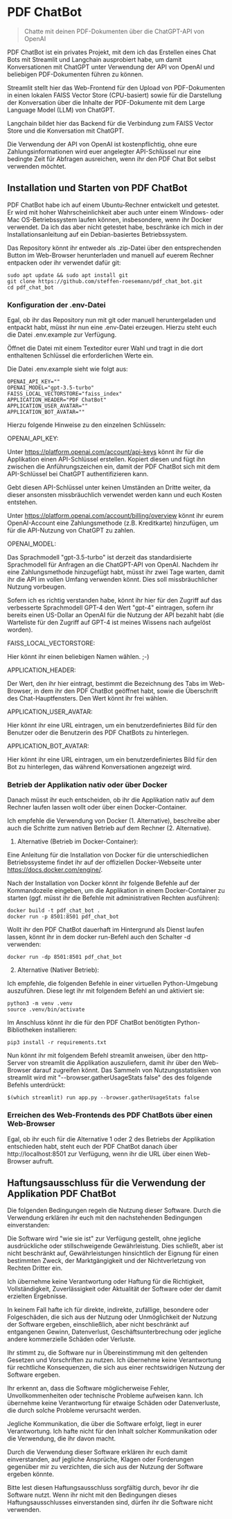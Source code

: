 # PDF ChatBot
> Chatte mit deinen PDF-Dokumenten über die ChatGPT-API von OpenAI

PDF ChatBot ist ein privates Projekt, mit dem ich das Erstellen eines Chat Bots mit Streamlit
und Langchain ausprobiert habe, um damit Konversationen mit ChatGPT unter Verwendung der API
von OpenAI und beliebigen PDF-Dokumenten führen zu können.

Streamlit stellt hier das Web-Frontend für den Upload von PDF-Dokumenten in einen
lokalen FAISS Vector Store (CPU-basiert) sowie für die Darstellung der Konversation
über die Inhalte der PDF-Dokumente mit dem Large Language Model (LLM) von ChatGPT.

Langchain bildet hier das Backend für die Verbindung zum FAISS Vector Store und die
Konversation mit ChatGPT.

Die Verwendung der API von OpenAI ist kostenpflichtig, ohne eure Zahlungsinformationen
wird euer angelegter API-Schlüssel nur eine bedingte Zeit für Abfragen ausreichen, wenn ihr 
den PDF Chat Bot selbst verwenden möchtet.

## Installation und Starten von PDF ChatBot

PDF ChatBot habe ich auf einem Ubuntu-Rechner entwickelt und getestet. Er wird
mit hoher Wahrscheinlichkeit aber auch unter einem Windows- oder Mac OS-Betriebssystem
laufen können, insbesondere, wenn ihr Docker verwendet. Da ich das aber nicht getestet
habe, beschränke ich mich in der Installationsanleitung auf ein Debian-basiertes
Betriebssystem.

Das Repository könnt ihr entweder als .zip-Datei über den entsprechenden Button im
Web-Browser herunterladen und manuell auf euerem Rechner entpacken oder ihr verwendet
dafür git:

```shell
sudo apt update && sudo apt install git
git clone https://github.com/steffen-roesemann/pdf_chat_bot.git
cd pdf_chat_bot
```

### Konfiguration der .env-Datei

Egal, ob ihr das Repository nun mit git oder manuell heruntergeladen und entpackt habt,
müsst ihr nun eine .env-Datei erzeugen. Hierzu steht euch die Datei .env.example
zur Verfügung.

Öffnet die Datei mit einem Texteditor eurer Wahl und tragt in die dort enthaltenen
Schlüssel die erforderlichen Werte ein.

Die Datei .env.example sieht wie folgt aus:

```
OPENAI_API_KEY=""
OPENAI_MODEL="gpt-3.5-turbo"
FAISS_LOCAL_VECTORSTORE="faiss_index"
APPLICATION_HEADER="PDF ChatBot"
APPLICATION_USER_AVATAR=""
APPLICATION_BOT_AVATAR=""
```

Hierzu folgende Hinweise zu den einzelnen Schlüsseln:

OPENAI_API_KEY:

Unter https://platform.openai.com/account/api-keys könnt ihr für die Applikation einen
API-Schlüssel erstellen. Kopiert diesen und fügt ihn zwischen die Anführungszeichen ein,
damit der PDF ChatBot sich mit dem API-Schlüssel bei ChatGPT authentifizieren kann.

Gebt diesen API-Schlüssel unter keinen Umständen an Dritte weiter, da dieser ansonsten
missbräuchlich verwendet werden kann und euch Kosten entstehen. 

Unter https://platform.openai.com/account/billing/overview könnt ihr eurem OpenAI-Account
eine Zahlungsmethode (z.B. Kreditkarte) hinzufügen, um für die API-Nutzung von ChatGPT
zu zahlen.

OPENAI_MODEL:

Das Sprachmodell "gpt-3.5-turbo" ist derzeit das standardisierte Sprachmodell für Anfragen
an die ChatGPT-API von OpenAI. Nachdem ihr eine Zahlungsmethode hinzugefügt habt, müsst ihr
zwei Tage warten, damit ihr die API im vollen Umfang verwenden könnt. Dies soll
missbräuchlicher Nutzung vorbeugen.

Sofern ich es richtig verstanden habe, könnt ihr hier für den Zugriff auf das verbesserte
Sprachmodell GPT-4 den Wert "gpt-4" eintragen, sofern ihr bereits einen US-Dollar an OpenAI
für die Nutzung der API bezahlt habt (die Warteliste für den Zugriff auf GPT-4 ist meines
Wissens nach aufgelöst worden).

FAISS_LOCAL_VECTORSTORE:

Hier könnt ihr einen beliebigen Namen wählen. ;-)

APPLICATION_HEADER:

Der Wert, den ihr hier eintragt, bestimmt die Bezeichnung des Tabs im Web-Browser, in dem
ihr den PDF ChatBot geöffnet habt, sowie die Überschrift des Chat-Hauptfensters. Den Wert
könnt ihr frei wählen.

APPLICATION_USER_AVATAR:

Hier könnt ihr eine URL eintragen, um ein benutzerdefiniertes Bild für den Benutzer oder die
Benutzerin des PDF ChatBots zu hinterlegen.

APPLICATION_BOT_AVATAR:

Hier könnt ihr eine URL eintragen, um ein benutzerdefiniertes Bild für den Bot zu hinterlegen, das
während Konversationen angezeigt wird.

### Betrieb der Applikation nativ oder über Docker

Danach müsst ihr euch entscheiden, ob ihr die Applikation nativ auf dem Rechner
laufen lassen wollt oder über einen Docker-Container. 

Ich empfehle die Verwendung von Docker (1. Alternative), beschreibe aber auch die Schritte 
zum nativen Betrieb auf dem Rechner (2. Alternative).

1. Alternative (Betrieb im Docker-Container):

Eine Anleitung für die Installation von Docker für die unterschiedlichen
Betriebssysteme findet ihr auf der offiziellen Docker-Webseite unter https://docs.docker.com/engine/.

Nach der Installation von Docker könnt ihr folgende Befehle auf der Kommandozeile eingeben,
um die Applikation in einem Docker-Container zu starten (ggf. müsst ihr die Befehle
mit administrativen Rechten ausführen):

```shell
docker build -t pdf_chat_bot .
docker run -p 8501:8501 pdf_chat_bot
```

Wollt ihr den PDF ChatBot dauerhaft im Hintergrund als Dienst laufen lassen, könnt ihr in dem
docker run-Befehl auch den Schalter -d verwenden:

```shell
docker run -dp 8501:8501 pdf_chat_bot
```

2. Alternative (Nativer Betrieb):

Ich empfehle, die folgenden Befehle in einer virtuellen Python-Umgebung auszuführen. Diese legt
ihr mit folgendem Befehl an und aktiviert sie:

```shell
python3 -m venv .venv
source .venv/bin/activate
```

Im Anschluss könnt ihr die für den PDF ChatBot benötigten Python-Bibliotheken installieren:

```shell
pip3 install -r requirements.txt
```

Nun könnt ihr mit folgendem Befehl streamlit anweisen, über den http-Server von streamlit 
die Applikation auszuliefern, damit ihr über den Web-Browser darauf zugreifen könnt. Das
Sammeln von Nutzungsstatisiken von streamlit wird mit "--browser.gatherUsageStats false" des
des folgende Befehls unterdrückt:

```shell
$(which streamlit) run app.py --browser.gatherUsageStats false
```

### Erreichen des Web-Frontends des PDF ChatBots über einen Web-Browser

Egal, ob ihr euch für die Alternative 1 oder 2 des Betriebs der Applikation entschieden habt,
steht euch der PDF ChatBot danach über http://localhost:8501 zur Verfügung, wenn ihr die URL
über einen Web-Browser aufruft.

## Haftungsausschluss für die Verwendung der Applikation PDF ChatBot

Die folgenden Bedingungen regeln die Nutzung dieser Software. Durch die Verwendung erklären 
ihr euch mit den nachstehenden Bedingungen einverstanden:

Die Software wird "wie sie ist" zur Verfügung gestellt, ohne jegliche ausdrückliche oder stillschweigende Gewährleistung. Dies schließt, aber ist nicht beschränkt auf, Gewährleistungen hinsichtlich der Eignung für einen bestimmten Zweck, der Marktgängigkeit und der Nichtverletzung von Rechten Dritter ein.

Ich übernehme keine Verantwortung oder Haftung für die Richtigkeit, Vollständigkeit, Zuverlässigkeit oder Aktualität der Software oder der damit erzielten Ergebnisse.

In keinem Fall hafte ich für direkte, indirekte, zufällige, besondere oder Folgeschäden, die sich aus der Nutzung oder Unmöglichkeit der Nutzung der Software ergeben, einschließlich, aber nicht beschränkt auf entgangenen Gewinn, Datenverlust, Geschäftsunterbrechung oder jegliche andere kommerzielle Schäden oder Verluste.

Ihr stimmt zu, die Software nur in Übereinstimmung mit den geltenden Gesetzen und Vorschriften zu nutzen. Ich übernehme keine Verantwortung für rechtliche Konsequenzen, die sich aus einer rechtswidrigen Nutzung der Software ergeben.

Ihr erkennt an, dass die Software möglicherweise Fehler, Unvollkommenheiten oder technische Probleme aufweisen kann. Ich übernehme keine Verantwortung für etwaige Schäden oder Datenverluste, die durch solche Probleme verursacht werden.

Jegliche Kommunikation, die über die Software erfolgt, liegt in eurer Verantwortung. Ich hafte nicht für den Inhalt solcher Kommunikation oder die Verwendung, die ihr davon macht.

Durch die Verwendung dieser Software erklären ihr euch damit einverstanden, auf jegliche Ansprüche, Klagen oder Forderungen gegenüber mir zu verzichten, die sich aus der Nutzung der Software ergeben könnte.

Bitte lest diesen Haftungsausschluss sorgfältig durch, bevor ihr die Software nutzt. Wenn ihr nicht mit den Bedingungen dieses Haftungsausschlusses einverstanden sind, dürfen ihr die Software nicht verwenden.
